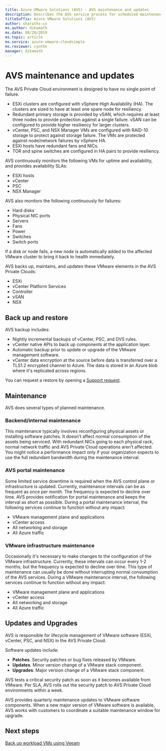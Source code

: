 ```yaml
---
title: Azure VMware Solutions (AVS) - AVS maintenance and updates
description: Describes the AVS service process for scheduled maintenance and updates
titleSuffix: Azure VMware Solutions (AVS)
author: sharaths-cs
ms.author: dikamath
ms.date: 08/20/2019
ms.topic: article
ms.service: azure-vmware-cloudsimple
ms.reviewer: cynthn
manager: dikamath
---
```

# AVS maintenance and updates

The AVS Private Cloud environment is designed to have no single point of failure.

* ESXi clusters are configured with vSphere High Availability (HA). The clusters are sized to have at least one spare node for resiliency.
* Redundant primary storage is provided by vSAN, which requires at least three nodes to provide protection against a single failure. vSAN can be configured to provide higher resiliency for larger clusters.
* vCenter, PSC, and NSX Manager VMs are configured with RAID-10 storage to protect against storage failure. The VMs are protected against node/network failures by vSphere HA.
* ESXi hosts have redundant fans and NICs.
* TOR and spine switches are configured in HA pairs to provide resiliency.

AVS continuously monitors the following VMs for uptime and availability, and provides availability SLAs:

* ESXi hosts
* vCenter
* PSC
* NSX Manager

AVS also monitors the following continuously for failures:

* Hard disks
* Physical NIC ports
* Servers
* Fans
* Power
* Switches
* Switch ports

If a disk or node fails, a new node is automatically added to the affected VMware cluster to bring it back to health immediately.

AVS backs up, maintains, and updates these VMware elements in the AVS Private Clouds:

* ESXi
* vCenter Platform Services
* Controller
* vSAN
* NSX

## Back up and restore

AVS backup includes:

* Nightly incremental backups of vCenter, PSC, and DVS rules.
* vCenter native APIs to back up components at the application layer.
* Automatic backup prior to update or upgrade of the VMware management software.
* vCenter data encryption at the source before data is transferred over a TLS1.2 encrypted channel to Azure. The data is stored in an Azure blob where it's replicated across regions.

You can request a restore by opening a [Support request](https://portal.azure.com/#blade/Microsoft_Azure_Support/HelpAndSupportBlade/newsupportrequest).

## Maintenance

AVS does several types of planned maintenance.

### Backend/internal maintenance

This maintenance typically involves reconfiguring physical assets or installing software patches. It doesn’t affect normal consumption of the assets being serviced. With redundant NICs going to each physical rack, normal network traffic and AVS Private Cloud operations aren’t affected. You might notice a performance impact only if your organization expects to use the full redundant bandwidth during the maintenance interval.

### AVS portal maintenance

Some limited service downtime is required when the AVS control plane or infrastructure is updated. Currently, maintenance intervals can be as frequent as once per month. The frequency is expected to decline over time. AVS provides notification for portal maintenance and keeps the interval as short as possible. During a portal maintenance interval, the following services continue to function without any impact:

* VMware management plane and applications
* vCenter access
* All networking and storage
* All Azure traffic

### VMware infrastructure maintenance

Occasionally it's necessary to make changes to the configuration of the VMware infrastructure. Currently, these intervals can occur every 1-2 months, but the frequency is expected to decline over time. This type of maintenance can usually be done without interrupting normal consumption of the AVS services. During a VMware maintenance interval, the following services continue to function without any impact:

* VMware management plane and applications
* vCenter access
* All networking and storage
* All Azure traffic

## Updates and Upgrades

AVS is responsible for lifecycle management of VMware software (ESXi, vCenter, PSC, and NSX) in the AVS Private Cloud.

Software updates include:

* **Patches**. Security patches or bug fixes released by VMware.
* **Updates**. Minor version change of a VMware stack component.
* **Upgrades**. Major version change of a VMware stack component.

AVS tests a critical security patch as soon as it becomes available from VMware. Per SLA, AVS rolls out the security patch to AVS Private Cloud environments within a week.

AVS provides quarterly maintenance updates to VMware software components. When a new major version of VMware software is available, AVS works with customers to coordinate a suitable maintenance window for upgrade.

## Next steps

[Back up workload VMs using Veeam](backup-workloads-veeam.md)
